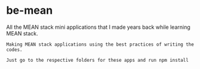# be-mean
All the MEAN stack mini applications that I made years back while learning MEAN stack.

```
Making MEAN stack applications using the best practices of writing the codes. 
```

```
Just go to the respective folders for these apps and run npm install 
```
